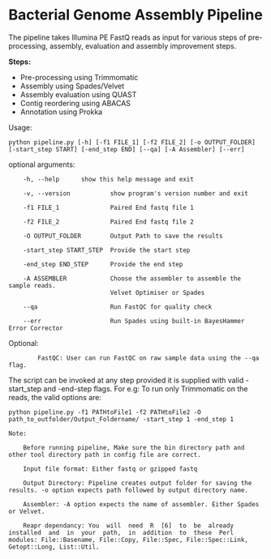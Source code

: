 # Bacterial Genome Assembly Pipeline

The pipeline takes Illumina PE FastQ reads as input for various steps of pre-processing, assembly, evaluation and assembly improvement steps.

**Steps:**
    
- Pre-processing using Trimmomatic
- Assembly using Spades/Velvet
- Assembly evaluation using QUAST
- Contig reordering using ABACAS
- Annotation using Prokka

Usage: 

```
python pipeline.py [-h] [-f1 FILE_1] [-f2 FILE_2] [-o OUTPUT_FOLDER] [-start_step START] [-end_step END] [--qa] [-A Assembler] [--err]
```

optional arguments:

        -h, --help		show this help message and exit
        
        -v, --version         	show program's version number and exit
        
        -f1 FILE_1            	Paired End fastq file 1
        
        -f2 FILE_2            	Paired End fastq file 2
        
        -O OUTPUT_FOLDER        Output Path to save the results
        
        -start_step START_STEP  Provide the start step
        
        -end_step END_STEP    	Provide the end step
        
        -A ASSEMBLER          	Choose the assembler to assemble the sample reads.
                                Velvet Optimiser or Spades
                                
        --qa                  	Run FastQC for quality check
        
        --err                   Run Spades using built-in BayesHammer Error Corrector
  
  
   Optional:
            
            FastQC: User can run FastQC on raw sample data using the --qa flag.
        	

The script can be invoked at any step provided it is supplied with valid -start_step and -end-step flags. 
For e.g: To run only Trimmomatic on the reads, the valid options are:

    python pipeline.py -f1 PATHtoFile1 -f2 PATHtoFile2 -O path_to_outfolder/Output_Foldername/ -start_step 1 -end_step 1

    Note:

        Before running pipeline, Make sure the bin directory path and other tool directory path in config file are correct.
        
        Input file format: Either fastq or gzipped fastq
        
        Output Directory: Pipeline creates output folder for saving the results. -o option expects path followed by output directory name.
        
        Assembler: -A option expects the name of assembler. Either Spades or Velvet.
        
        Reapr dependancy: You  will  need  R  [6]  to  be  already  installed  and  in  your  path,  in  addition  to  these  Perl modules: File::Basename, File::Copy, File::Spec, File::Spec::Link, Getopt::Long, List::Util.
        
         
    
